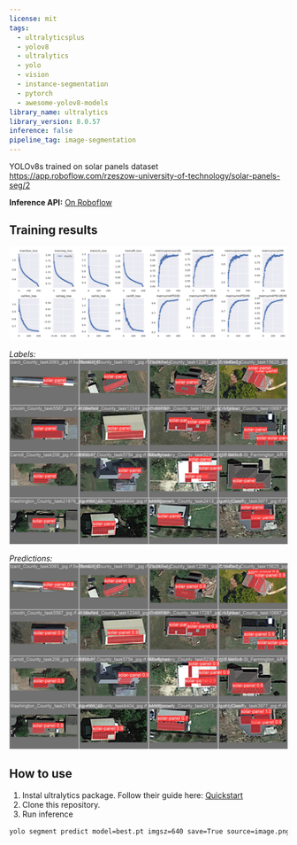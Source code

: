 ```yaml
---
license: mit
tags:
  - ultralyticsplus
  - yolov8
  - ultralytics
  - yolo
  - vision
  - instance-segmentation
  - pytorch
  - awesome-yolov8-models
library_name: ultralytics
library_version: 8.0.57
inference: false
pipeline_tag: image-segmentation
---
```


YOLOv8s trained on solar panels dataset https://app.roboflow.com/rzeszow-university-of-technology/solar-panels-seg/2

**Inference API:** [On Roboflow](https://app.roboflow.com/rzeszow-university-of-technology/solar-panels-seg/deploy/2)

## Training results

![Results](train/results.png)

*Labels:*
![Labels](train/val_batch0_labels.jpg)

*Predictions:*
![Preds](train/val_batch0_pred.jpg)

## How to use

1. Instal ultralytics package. Follow their guide here: [Quickstart](https://docs.ultralytics.com/quickstart/)
2. Clone this repository.
3. Run inference
```sh
yolo segment predict model=best.pt imgsz=640 save=True source=image.png
```

